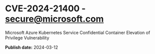 # CVE-2024-21400 - secure@microsoft.com

Microsoft Azure Kubernetes Service Confidential Container Elevation of Privilege Vulnerability

**Publish date:** 2024-03-12
